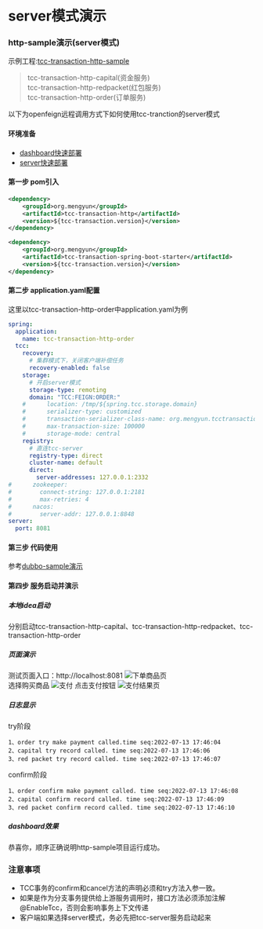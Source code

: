 # server模式演示
### http-sample演示(server模式)
示例工程:[tcc-transaction-http-sample](https://github.com/changmingxie/tcc-transaction/tree/master-2.x/tcc-transaction-tutorial-sample/tcc-transaction-http-sample) 
> tcc-transaction-http-capital(资金服务)  
> tcc-transaction-http-redpacket(红包服务)  
> tcc-transaction-http-order(订单服务)  

以下为openfeign远程调用方式下如何使用tcc-tranction的server模式
#### 环境准备
- [dashboard快速部署](/zh-cn/docs/ops/dashboard/deploy-server.html)    
- [server快速部署](/zh-cn/docs/ops/tccserver/deploy-alone.html)  

#### 第一步 pom引入
```xml
<dependency>
    <groupId>org.mengyun</groupId>
    <artifactId>tcc-transaction-http</artifactId>
    <version>${tcc-transaction.version}</version>
</dependency>

<dependency>
    <groupId>org.mengyun</groupId>
    <artifactId>tcc-transaction-spring-boot-starter</artifactId>
    <version>${tcc-transaction.version}</version>
</dependency>
```

#### 第二步 application.yaml配置
这里以tcc-transaction-http-order中application.yaml为例  
```yaml
spring:
  application:
    name: tcc-transaction-http-order
  tcc:
    recovery:
      # 集群模式下，关闭客户端补偿任务
      recovery-enabled: false
    storage:
      # 开启server模式
      storage-type: remoting
      domain: "TCC:FEIGN:ORDER:"
    #      location: /tmp/${spring.tcc.storage.domain}
    #      serializer-type: customized
    #      transaction-serializer-class-name: org.mengyun.tcctransaction.serializer.json.JacksonTransactionSerializer
    #      max-transaction-size: 100000
    #      storage-mode: central
    registry:
      # 直连tcc-server
      registry-type: direct
      cluster-name: default
      direct:
        server-addresses: 127.0.0.1:2332
#      zookeeper:
#        connect-string: 127.0.0.1:2181
#        max-retries: 4
#      nacos:
#        server-addr: 127.0.0.1:8848
server:
  port: 8081
```

#### 第三步 代码使用
参考[dubbo-sample演示](#dubbo-sample-code-use)

#### 第四步 服务启动并演示
##### 本地idea启动
分别启动tcc-transaction-http-capital、tcc-transaction-http-redpacket、tcc-transaction-http-order
 
##### 页面演示
测试页面入口：http://localhost:8081 
![下单商品页](../img/page_tcc_sample_order.jpg)  
选择购买商品
![支付](../img/page_dubbo_sample_pay.jpg)
点击支付按钮
![支付结果页](../img/page_dubbo_sample_pay_result.jpg)
##### 日志显示
try阶段
```text
1、order try make payment called.time seq:2022-07-13 17:46:04
2、capital try record called. time seq:2022-07-13 17:46:06
3、red packet try record called. time seq:2022-07-13 17:46:07
```
confirm阶段
```text
1、order confirm make payment called. time seq:2022-07-13 17:46:08
2、capital confirm record called. time seq:2022-07-13 17:46:09
3、red packet confirm record called. time seq:2022-07-13 17:46:10
```

##### dashboard效果

恭喜你，顺序正确说明http-sample项目运行成功。



### 注意事项
- TCC事务的confirm和cancel方法的声明必须和try方法入参一致。    
- 如果是作为分支事务提供给上游服务调用时，接口方法必须添加注解@EnableTcc，否则会影响事务上下文传递
- 客户端如果选择server模式，务必先把tcc-server服务启动起来
